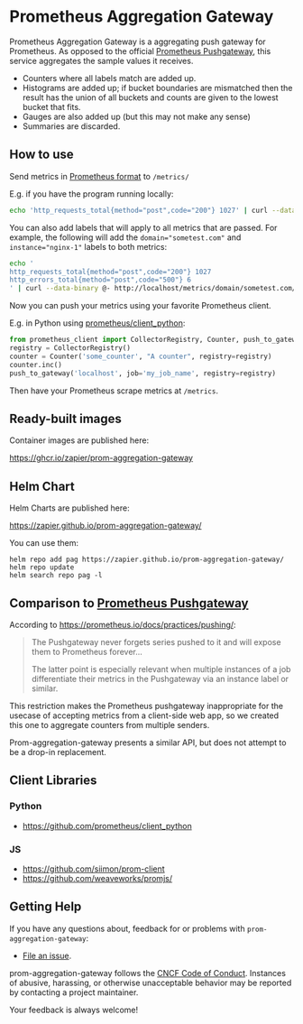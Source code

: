 # Prometheus Aggregation Gateway

Prometheus Aggregation Gateway is a aggregating push gateway for Prometheus.  As opposed to the official [Prometheus Pushgateway](https://github.com/prometheus/pushgateway), this service aggregates the sample values it receives.

* Counters where all labels match are added up.
* Histograms are added up; if bucket boundaries are mismatched then the result has the union of all buckets and counts are given to the lowest bucket that fits.
* Gauges are also added up (but this may not make any sense)
* Summaries are discarded.

## How to use

Send metrics in [Prometheus format](https://prometheus.io/docs/instrumenting/exposition_formats/) to `/metrics/`

E.g. if you have the program running locally:

```bash
echo 'http_requests_total{method="post",code="200"} 1027' | curl --data-binary @- http://localhost/metrics/
```

You can also add labels that will apply to all metrics that are passed. For example, the following will add the `domain="sometest.com"` and `instance="nginx-1"` labels to both metrics:

```bash
echo '
http_requests_total{method="post",code="200"} 1027
http_errors_total{method="post",code="500"} 6
' | curl --data-binary @- http://localhost/metrics/domain/sometest.com/instance/nginx-1
```

Now you can push your metrics using your favorite Prometheus client.

E.g. in Python using [prometheus/client_python](https://github.com/prometheus/client_python):

```python
from prometheus_client import CollectorRegistry, Counter, push_to_gateway
registry = CollectorRegistry()
counter = Counter('some_counter', "A counter", registry=registry)
counter.inc()
push_to_gateway('localhost', job='my_job_name', registry=registry)
```

Then have your Prometheus scrape metrics at `/metrics`.

## Ready-built images

Container images are published here:

https://ghcr.io/zapier/prom-aggregation-gateway

## Helm Chart

Helm Charts are published here:

https://zapier.github.io/prom-aggregation-gateway/

You can use them:

```
helm repo add pag https://zapier.github.io/prom-aggregation-gateway/
helm repo update
helm search repo pag -l
```

## Comparison to [Prometheus Pushgateway](https://github.com/prometheus/pushgateway)

According to https://prometheus.io/docs/practices/pushing/:

> The Pushgateway never forgets series pushed to it and will expose them to Prometheus forever...
>
> The latter point is especially relevant when multiple instances of a job differentiate their metrics in the Pushgateway via an instance label or similar.

This restriction makes the Prometheus pushgateway inappropriate for the usecase of accepting metrics from a client-side web app, so we created this one to aggregate counters from multiple senders.

Prom-aggregation-gateway presents a similar API, but does not attempt to be a drop-in replacement.

## Client Libraries
### Python
- https://github.com/prometheus/client_python

### JS
- https://github.com/siimon/prom-client
- https://github.com/weaveworks/promjs/

## <a name="help"></a>Getting Help

If you have any questions about, feedback for or problems with `prom-aggregation-gateway`:

- [File an issue](https://github.com/zapier/prom-aggregation-gateway/issues/new).

prom-aggregation-gateway follows the [CNCF Code of Conduct](https://github.com/cncf/foundation/blob/master/code-of-conduct.md). Instances of abusive, harassing, or otherwise unacceptable behavior may be reported by contacting a project maintainer.

Your feedback is always welcome!
